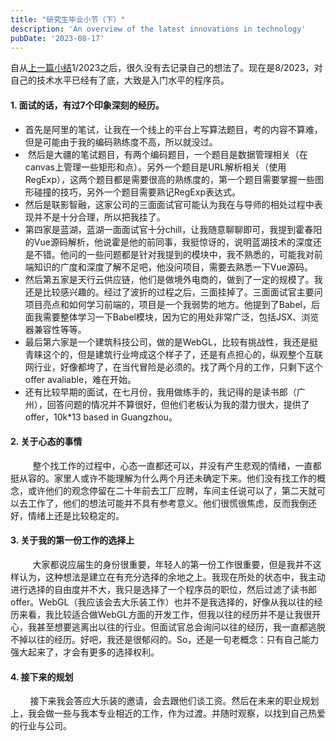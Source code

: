 ```yaml
---
title: "研究生毕业小节（下）"
description: 'An overview of the latest innovations in technology'
pubDate: '2023-08-17'
---
```


自从[上一篇小结](https://www.blogger.com/blog/post/edit/8052881733861886146/4997262032745898569)1/2023之后，很久没有去记录自己的想法了。现在是8/2023，对自己的技术水平已经有了底，大致是入门水平的程序员。

#### **1\. 面试的话，有过7个印象深刻的经历。**

- 首先是阿里的笔试，让我在一个线上的平台上写算法题目，考的内容不算难，但是可能由于我的编码熟练度不高，所以就没过。
-  然后是大疆的笔试题目，有两个编码题目，一个题目是数据管理相关（在canvas上管理一些矩形和点）。另外一个题目是URL解析相关（使用RegExp），这两个题目都是需要很高的熟练度的，第一个题目需要掌握一些图形碰撞的技巧，另外一个题目需要熟记RegExp表达式。
- 然后是联影智融，这家公司的三面面试官可能认为我在与导师的相处过程中表现并不是十分合理，所以把我挂了。
- 第四家是蓝湖，蓝湖一面面试官十分chill，让我随意聊聊即可，我提到霍春阳的Vue源码解析，他说霍是他的前同事，我挺惊讶的，说明蓝湖技术的深度还是不错。他问的一些问题都是针对我提到的模块中，我不熟悉的，可能我对前端知识的广度和深度了解不足吧，他没问项目，需要去熟悉一下Vue源码。
- 然后第五家是天行云供应链，他们是做境外电商的，做到了一定的规模了。我还是比较感兴趣的。经过了波折的过程之后，三面挂掉了。三面面试官主要问项目亮点和如何学习前端的，项目是一个我弱势的地方。他提到了Babel，后面我需要整体学习一下Babel模块，因为它的用处非常广泛，包括JSX、浏览器兼容性等等。
- 最后第六家是一个建筑科技公司，做的是WebGL，比较有挑战性，我还是挺青睐这个的，但是建筑行业垮成这个样子了，还是有点担心的，纵观整个互联网行业，好像都垮了，在当代冒险是必须的。找了两个月的工作，只剩下这个offer avaliable，难在开始。
- 还有比较早期的面试，在七月份，我用做练手的，我记得的是读书郎（广州），回答问题的情况并不算很好，但他们老板认为我的潜力很大，提供了offer，10k\*13 based in Guangzhou。

#### 2\. 关于心态的事情

         整个找工作的过程中，心态一直都还可以，并没有产生悲观的情绪，一直都挺从容的。家里人或许不能理解为什么两个月还未确定下来。他们没有找工作的概念，或许他们的观念停留在二十年前去工厂应聘，车间主任说可以了，第二天就可以去工作了，他们的想法可能并不具有参考意义。他们很慌很焦虑，反而我倒还好，情绪上还是比较稳定的。

#### 3\. 关于我的第一份工作的选择上

         大家都说应届生的身份很重要，年轻人的第一份工作很重要，但是我并不这样认为，这种想法是建立在有充分选择的余地之上。我现在所处的状态中，我主动进行选择的自由度并不大，我只是选择了一个程序员的职位，然后过滤了读书郎offer。WebGL（我应该会去大乐装工作）也并不是我选择的，好像从我以往的经历来看，我比较适合做WebGL方面的开发工作，但我以往的经历并不是让我很开心，我甚至想要逃离出以往的行业。但面试官总会询问以往的经历，我一直都逃脱不掉以往的经历。好吧，我还是很郁闷的。So，还是一句老概念：只有自己能力强大起来了，才会有更多的选择权利。

#### 4\. 接下来的规划

        接下来我会答应大乐装的邀请，会去跟他们谈工资。然后在未来的职业规划上，我会做一些与我本专业相近的工作，作为过渡。并随时观察，以找到自己热爱的行业与公司。
